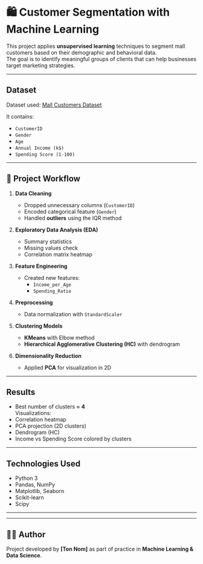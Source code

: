 # 🛍️ Customer Segmentation with Machine Learning

This project applies **unsupervised learning** techniques to segment mall customers based on their demographic and behavioral data.  
The goal is to identify meaningful groups of clients that can help businesses target marketing strategies.

---

## Dataset
Dataset used: [Mall Customers Dataset](https://www.kaggle.com/datasets/shwetabh123/mall-customers)

It contains:
- `CustomerID`
- `Gender`
- `Age`
- `Annual Income (k$)`
- `Spending Score (1-100)`

---

## 🔧 Project Workflow
1. **Data Cleaning**  
   - Dropped unnecessary columns (`CustomerID`)  
   - Encoded categorical feature (`Gender`)  
   - Handled **outliers** using the IQR method  

2. **Exploratory Data Analysis (EDA)**  
   - Summary statistics  
   - Missing values check  
   - Correlation matrix heatmap  

3. **Feature Engineering**  
   - Created new features:  
     - `Income_per_Age`  
     - `Spending_Ratio`  

4. **Preprocessing**  
   - Data normalization with `StandardScaler`  

5. **Clustering Models**  
   - **KMeans** with Elbow method  
   - **Hierarchical Agglomerative Clustering (HC)** with dendrogram  

6. **Dimensionality Reduction**  
   - Applied **PCA** for visualization in 2D  


---

##  Results
- Best number of clusters ≈ **4**  
Visualizations:
- Correlation heatmap  
- PCA projection (2D clusters)  
- Dendrogram (HC)  
- Income vs Spending Score colored by clusters  

---

## Technologies Used
- Python 3  
- Pandas, NumPy  
- Matplotlib, Seaborn  
- Scikit-learn  
- Scipy  

---

---

## 👩‍💻 Author
Project developed by **[Ton Nom]** as part of practice in **Machine Learning & Data Science**.
